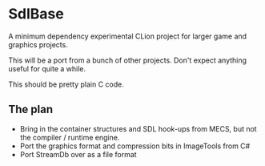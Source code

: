 # SdlBase

A minimum dependency experimental CLion project for larger game and graphics projects.

This will be a port from a bunch of other projects. Don't expect anything
useful for quite a while.

This should be pretty plain C code.

## The plan

* Bring in the container structures and SDL hook-ups from MECS, but not the compiler / runtime engine.
* Port the graphics format and compression bits in ImageTools from C#
* Port StreamDb over as a file format

